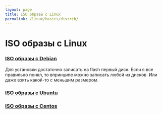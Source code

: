 ```yaml
---
layout: page
title: ISO образы с Linux
permalink: /linux/basics/distrib/
---
```


# ISO образы с Linux

### [ISO образы с Debian](http://cdimage.debian.org/debian-cd/8.6.0/amd64/bt-dvd/)

Для установки достаточно записать на flash первый диск. Если я все правильно понял, то впринципе можно записать любой из дисков. Или даже взять какой-то с меньшим размером.

### [ISO образы с Ubuntu](http://cdimage.ubuntu.com/)


### [ISO образы с Centos](http://cosmos.illinois.edu/pub/centos/7/isos/x86_64/)
